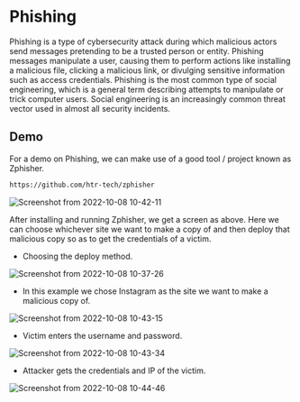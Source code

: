 # Phishing
Phishing is a type of cybersecurity attack during which malicious actors send messages pretending to be a trusted person or entity. Phishing messages manipulate a user, causing them to perform actions like installing a malicious file, clicking a malicious link, or divulging sensitive information such as access credentials. Phishing is the most common type of social engineering, which is a general term describing attempts to manipulate or trick computer users. Social engineering is an increasingly common threat vector used in almost all security incidents.

## Demo

For a demo on Phishing, we can make use of a good tool / project known as Zphisher.

```sh
https://github.com/htr-tech/zphisher
```

![Screenshot from 2022-10-08 10-42-11](https://user-images.githubusercontent.com/47355538/194690298-388604e8-c94a-4c1b-a142-4ecb78fdc33b.png)

After installing and running Zphisher, we get a screen as above.
Here we can choose whichever site we want to make a copy of and then deploy that malicious copy so as to get the credentials of a victim.

- Choosing the deploy method.

![Screenshot from 2022-10-08 10-37-26](https://user-images.githubusercontent.com/47355538/194690794-9a261302-5fd5-4fd2-ad9f-74cd3ddf245a.png)

- In this example we chose Instagram as the site we want to make a malicious copy of.

![Screenshot from 2022-10-08 10-43-15](https://user-images.githubusercontent.com/47355538/194690816-d4d624eb-ba9d-4d2a-aab7-0f2111089930.png)

- Victim enters the username and password.

![Screenshot from 2022-10-08 10-43-34](https://user-images.githubusercontent.com/47355538/194690955-f4e46126-2c9c-4fab-95c8-d351865c4f7f.png)

- Attacker gets the credentials and IP of the victim.

![Screenshot from 2022-10-08 10-44-46](https://user-images.githubusercontent.com/47355538/194691029-4b62945b-0845-414e-8b32-a3e378f110ac.png)

